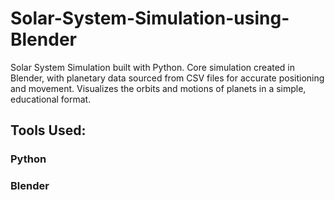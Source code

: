 # Solar-System-Simulation-using-Blender
Solar System Simulation built with Python. Core simulation created in Blender, with planetary data sourced from CSV files for accurate positioning and movement. Visualizes the orbits and motions of planets in a simple, educational format. <br/>

## Tools Used: 
### Python
### Blender


